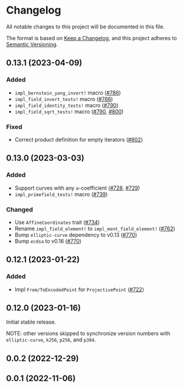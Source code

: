 # Changelog
All notable changes to this project will be documented in this file.

The format is based on [Keep a Changelog](https://keepachangelog.com/en/1.0.0/),
and this project adheres to [Semantic Versioning](https://semver.org/spec/v2.0.0.html).

## 0.13.1 (2023-04-09)
### Added
- `impl_bernstein_yang_invert!` macro ([#786])
- `impl_field_invert_tests!` macro ([#786])
- `impl_field_identity_tests!` macro ([#790])
- `impl_field_sqrt_tests!` macro ([#790], [#800])

### Fixed
- Correct product definition for empty iterators ([#802])

[#786]: https://github.com/RustCrypto/elliptic-curves/pull/786
[#790]: https://github.com/RustCrypto/elliptic-curves/pull/790
[#800]: https://github.com/RustCrypto/elliptic-curves/pull/800
[#802]: https://github.com/RustCrypto/elliptic-curves/pull/802

## 0.13.0 (2023-03-03)
### Added
- Support curves with any `a`-coefficient ([#728], [#729])
- `impl_primefield_tests!` macro ([#739])

### Changed
- Use `AffineCoordinates` trait ([#734])
- Rename `impl_field_element!` to `impl_mont_field_element!` ([#762])
- Bump `elliptic-curve` dependency to v0.13 ([#770])
- Bump `ecdsa` to v0.16 ([#770])

[#728]: https://github.com/RustCrypto/elliptic-curves/pull/728
[#729]: https://github.com/RustCrypto/elliptic-curves/pull/729
[#734]: https://github.com/RustCrypto/elliptic-curves/pull/734
[#739]: https://github.com/RustCrypto/elliptic-curves/pull/739
[#762]: https://github.com/RustCrypto/elliptic-curves/pull/762
[#770]: https://github.com/RustCrypto/elliptic-curves/pull/770

## 0.12.1 (2023-01-22)
### Added
- Impl `From/ToEncodedPoint` for `ProjectivePoint` ([#722])

[#722]: https://github.com/RustCrypto/elliptic-curves/pull/722

## 0.12.0 (2023-01-16)

Initial stable release.

NOTE: other versions skipped to synchronize version numbers with
`elliptic-curve`, `k256`, `p256`, and `p384`.

## 0.0.2 (2022-12-29)

## 0.0.1 (2022-11-06)
